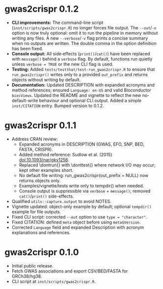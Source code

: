 # gwas2crispr 0.1.2

- **CLI improvements:** The command-line script (`inst/scripts/gwas2crispr.R`) no longer forces file output.  The `--out`/`-o` option is now truly optional: omit it to run the pipeline in memory without writing any files.  A new `--verbose`/`-v` flag prints a concise summary when no outputs are written.  The double comma in the option definition has been fixed.
- **Console output:** All side‑effects (`print()`/`cat()`) have been replaced with `message()` behind a `verbose` flag.  By default, functions run quietly unless `verbose = TRUE` or the new CLI flag is used.
- **Testing:** Added `tests/testthat/test-run_gwas2crispr.R` to ensure that `run_gwas2crispr()` writes only to a provided `out_prefix` and returns objects without writing by default.
- **Documentation:** Updated DESCRIPTION with expanded acronyms and method references; ensured `Language: en-US` and valid Bioconductor `biocViews`.  Updated the README and vignette to reflect the new no-default-write behaviour and optional CLI output.  Added a simple `inst/CITATION` entry.  Bumped version to 0.1.2.

# gwas2crispr 0.1.1

- Address CRAN review:
  - Expanded acronyms in DESCRIPTION (GWAS, EFO, SNP, BED, FASTA, CRISPR).
  - Added method reference: Sudlow et al. (2015) <doi:10.1093/nar/gkv1256>.
  - Replaced \dontrun{} with \donttest{} where network I/O may occur; kept other examples short.
  - No default file writing: run_gwas2crispr(out_prefix = NULL) now returns objects only.
  - Examples/vignette/tests write only to tempdir() when needed.
  - Console output is suppressible via `verbose` + `message()`; removed `cat()`/`print()` side-effects.
- Qualified `utils::capture.output` to avoid NOTES.
- Vignette updated: object-only example by default; optional `tempdir()` example for file outputs.
- Fixed CLI script: corrected `--out` option to use `type = "character"`.
- Fixed CITATION: defined `meta` object before using `meta$Version`.
- Corrected `Language` field and expanded Description with acronym explanations and references.
  

# gwas2crispr 0.1.0

- Initial public release.
- Fetch GWAS associations and export CSV/BED/FASTA for GRCh38/hg38.
- CLI script at `inst/scripts/gwas2crispr.R`.
